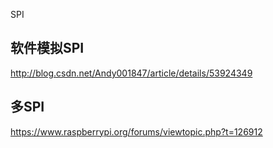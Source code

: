 SPI
## 软件模拟SPI
http://blog.csdn.net/Andy001847/article/details/53924349

## 多SPI
https://www.raspberrypi.org/forums/viewtopic.php?t=126912